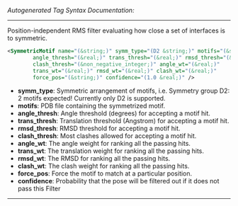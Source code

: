 _Autogenerated Tag Syntax Documentation:_

---
Position-independent RMS filter evaluating how close a set of interfaces is to symmetric.

```xml
<SymmetricMotif name="(&string;)" symm_type="(D2 &string;)" motifs="(&string;)"
        angle_thresh="(&real;)" trans_thresh="(&real;)" rmsd_thresh="(&real;)"
        clash_thresh="(&non_negative_integer;)" angle_wt="(&real;)"
        trans_wt="(&real;)" rmsd_wt="(&real;)" clash_wt="(&real;)"
        force_pos="(&string;)" confidence="(1.0 &real;)" />
```

-   **symm_type**: Symmetric arrangement of motifs, i.e. Symmetry group D2: 2 motifs expected! Currently only D2 is supported.
-   **motifs**: PDB file containing the symmetrized motif.
-   **angle_thresh**: Angle threshold (degrees) for accepting a motif hit.
-   **trans_thresh**: Translation threshold (Angstrom) for accepting a motif hit.
-   **rmsd_thresh**: RMSD threshold for accepting a motif hit.
-   **clash_thresh**: Most clashes allowed for accepting a motif hit.
-   **angle_wt**: The angle weight for ranking all the passing hits.
-   **trans_wt**: The translation weight for ranking all the passing hits.
-   **rmsd_wt**: The RMSD for ranking all the passing hits.
-   **clash_wt**: The clash weight for ranking all the passing hits.
-   **force_pos**: Force the motif to match at a particular position.
-   **confidence**: Probability that the pose will be filtered out if it does not pass this Filter

---
